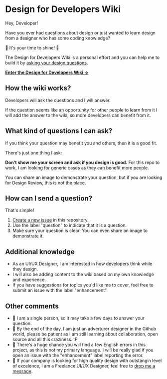 # Design for Developers Wiki

Hey, Developer!

Have you ever had questions about design or just wanted to learn design from a designer who has some coding knowledge?

🌟 It's your time to shine! 🌟

The Design for Developers Wiki is a personal effort and you can help me to build it by [asking your design questions](#what-kind-of-questions-i-can-ask?).

[**Enter the Design for Developers Wiki →**](pages/index.mdx)

## How the wiki works?

Developers will ask the questions and I will answer.

If the question seems like an opportunity for other people to learn from it I will add the answer to the wiki, so more developers can benefit from it.

## What kind of questions I can ask?

If you think your question may benefit you and others, then it is a good fit.

There's just one thing I ask:

**Don't show me your screen and ask if you design is good.** For this repo to work, I am looking for generic cases as they can benefit more people.

You can share an image to demonstrate your question, but if you are looking for Design Review, this is not the place.

## How can I send a question?

That's simple!

1. [Create a new issue](https://github.com/sheisacreative/design-for-developers-wiki/issues) in this repository.
2. Use the label "question" to indicate that it is a question.
3. Make sure your question is clear. You can even share an image to demonstrate it.

## Additional knowledge

- As an UI/UX Designer, I am interested in how developers think while they design.
- I will also be adding content to the wiki based on my own knowledge and experience.
- If you have suggestions for topics you'd like me to cover, feel free to submit an issue with the label "enhancement".

## Other comments

- 🌟 I am a single person, so it may take a few days to answer your question.
- 🌟 By the end of the day, I am just an adverturer designer in the Github world, please be patient as I am still learning about collaboration, open source and all this craziness. :P
- 🌟 There's a huge chance you will find a few English errors in this project, as this is not my primary language. I will be really glad if you open an issue with the "enhancement" label reporting the error.
- 🌟 If your company is looking for high quality design with outstangin level of excelence, I am a Freelance UI/UX Designer, feel free to [drop me a message](https://sheisacreative.com/contact).
